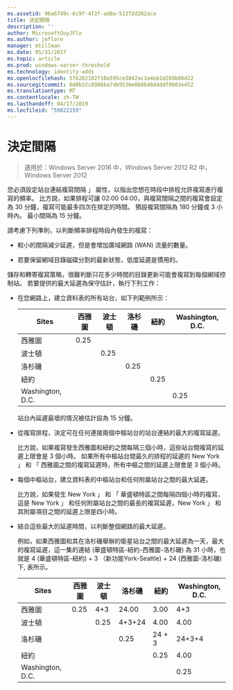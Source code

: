 ```yaml
---
ms.assetid: 96a6749c-6c9f-4f2f-ad0a-51272d282ace
title: 決定間隔
description: ''
author: MicrosoftGuyJFlo
ms.author: joflore
manager: mtillman
ms.date: 05/31/2017
ms.topic: article
ms.prod: windows-server-threshold
ms.technology: identity-adds
ms.openlocfilehash: 57b282102f10a595ce3842ac3a4eb1d289b86d22
ms.sourcegitcommit: 0d0b32c8986ba7db9536e0b8648d4ddf9b03e452
ms.translationtype: MT
ms.contentlocale: zh-TW
ms.lasthandoff: 04/17/2019
ms.locfileid: "59822159"
---
```

# <a name="determining-the-interval"></a>決定間隔

>適用於：Windows Server 2016 中，Windows Server 2012 R2 中，Windows Server 2012

您必須設定站台連結複寫間隔 」 屬性，以指出您想在時段中排程允許複寫進行複寫的頻率。 比方說，如果排程可讓 02:00 04:00，與複寫間隔之間的複寫會設定為 30 分鐘，複寫可能最多四次在排定的時間。 預設複寫間隔為 180 分鐘或 3 小時內。 最小間隔為 15 分鐘。  
  
請考慮下列準則，以判斷頻率排程時段內發生的複寫：  
  
-   較小的間隔減少延遲，但是會增加廣域網路 (WAN) 流量的數量。  
  
-   若要保留網域目錄磁碟分割的最新狀態，低度延遲是慣用的。  
  
儲存和轉寄複寫策略，很難判斷只花多少時間的目錄更新可能會複寫到每個網域控制站。 若要提供的最大延遲為保守估計，執行下列工作：  
  
-   在您網路上，建立資料表的所有站台，如下列範例所示：  
  
    |Sites|西雅圖|波士頓|洛杉磯|紐約|Washington, D.C.|  
    |---------|-----------|----------|---------------|------------|--------------------|  
    |西雅圖|0.25|||||  
    |波士頓||0.25||||  
    |洛杉磯|||0.25|||  
    |紐約||||0.25||  
    |Washington, D.C.|||||0.25|  
  
    站台內延遲最壞的情況被估計設為 15 分鐘。  
  
-   從複寫排程，決定可在任何連接兩個中樞站台的站台連結的最大的複寫延遲。  
  
    比方說，如果複寫發生西雅圖和紐約之間每隔三個小時，這些站台間複寫的延遲上限會是 3 個小時。 如果所有中樞站台間最久的排程的延遲的 New York 」 和 「 西雅圖之間的複寫延遲時，所有中樞之間的延遲上限會是 3 個小時。  
  
-   每個中樞站台，建立資料表的中樞站台和任何附屬站台之間的最大延遲。  
  
    比方說，如果發生 New York 」 和 「 華盛頓特區之間每隔四個小時的複寫，這是 New York 」 和任何附屬站台之間的最長的複寫延遲，New York 」 和其附屬項目之間的延遲上限是四小時。  
  
-   結合這些最大的延遲時間，以判斷整個網路的最大延遲。  
  
    例如，如果西雅圖和其在洛杉磯舉辦的衛星站台之間的最大延遲為一天，最大的複寫延遲，這一集的連結 (華盛頓特區-紐約-西雅圖-洛杉磯) 為 31 小時，也就是 4 (華盛頓特區-紐約) + 3 （新功能York-Seattle) + 24 (西雅圖-洛杉磯) 下, 表所示。  
  
    |Sites|西雅圖|波士頓|洛杉磯|紐約|Washington, D.C.|  
    |---------|-----------|----------|---------------|------------|--------------------|  
    |西雅圖|0.25|4+3|24.00|3.00|4+3|  
    |波士頓||0.25|4+3+24|4.00|4.00|  
    |洛杉磯|||0.25|24 + 3|24+3+4|  
    |紐約||||0.25|4.00|  
    |Washington, D.C.|||||0.25|  
  


